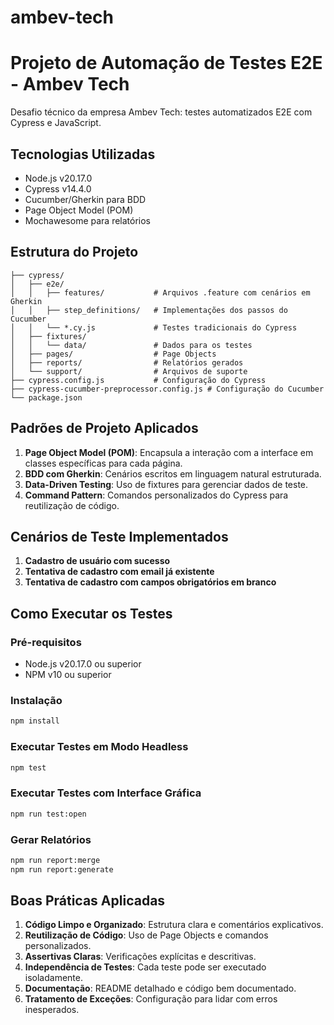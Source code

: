 # ambev-tech
# Projeto de Automação de Testes E2E - Ambev Tech

Desafio técnico da empresa Ambev Tech: testes automatizados E2E com Cypress e JavaScript.

## Tecnologias Utilizadas

- Node.js v20.17.0
- Cypress v14.4.0
- Cucumber/Gherkin para BDD
- Page Object Model (POM)
- Mochawesome para relatórios

## Estrutura do Projeto

```
├── cypress/
│   ├── e2e/
│   │   ├── features/           # Arquivos .feature com cenários em Gherkin
│   │   ├── step_definitions/   # Implementações dos passos do Cucumber
│   │   └── *.cy.js             # Testes tradicionais do Cypress
│   ├── fixtures/
│   │   └── data/               # Dados para os testes
│   ├── pages/                  # Page Objects
│   ├── reports/                # Relatórios gerados
│   └── support/                # Arquivos de suporte
├── cypress.config.js           # Configuração do Cypress
├── cypress-cucumber-preprocessor.config.js # Configuração do Cucumber
└── package.json
```

## Padrões de Projeto Aplicados

1. **Page Object Model (POM)**: Encapsula a interação com a interface em classes específicas para cada página.
2. **BDD com Gherkin**: Cenários escritos em linguagem natural estruturada.
3. **Data-Driven Testing**: Uso de fixtures para gerenciar dados de teste.
4. **Command Pattern**: Comandos personalizados do Cypress para reutilização de código.

## Cenários de Teste Implementados

1. **Cadastro de usuário com sucesso**
2. **Tentativa de cadastro com email já existente**
3. **Tentativa de cadastro com campos obrigatórios em branco**

## Como Executar os Testes

### Pré-requisitos

- Node.js v20.17.0 ou superior
- NPM v10 ou superior

### Instalação

```bash
npm install
```

### Executar Testes em Modo Headless

```bash
npm test
```

### Executar Testes com Interface Gráfica

```bash
npm run test:open
```

### Gerar Relatórios

```bash
npm run report:merge
npm run report:generate
```

## Boas Práticas Aplicadas

1. **Código Limpo e Organizado**: Estrutura clara e comentários explicativos.
2. **Reutilização de Código**: Uso de Page Objects e comandos personalizados.
3. **Assertivas Claras**: Verificações explícitas e descritivas.
4. **Independência de Testes**: Cada teste pode ser executado isoladamente.
5. **Documentação**: README detalhado e código bem documentado.
6. **Tratamento de Exceções**: Configuração para lidar com erros inesperados.

